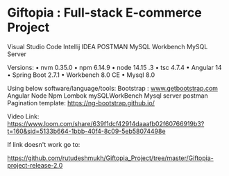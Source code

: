 # Giftopia : Full-stack  E-commerce Project


Visual Studio Code
Intellij IDEA
POSTMAN
MySQL Workbench
MySQL Server

Versions:
• nvm 0.35.0
• npm 6.14.9
• node 14.15 .3
• tsc 4.7.4
• Angular 14
• Spring Boot 2.7.1
• Workbench 8.0 CE
• Mysql 8.0

Using below software/language/tools:
Bootstrap : www.getbootstrap.com
Angular
Node
Npm
Lombok
mySQLWorkBench
Mysql server
postman
Pagination template: https://ng-bootstrap.github.io/

Video Link:
https://www.loom.com/share/639f1dcf42914daaafb02f60766919b3?t=160&sid=5133b664-1bbb-40f4-8c09-5eb58074498e

If link doesn't work go to:

https://github.com/rutudeshmukh/Giftopia_Project/tree/master/Giftopia-project-release-2.0




